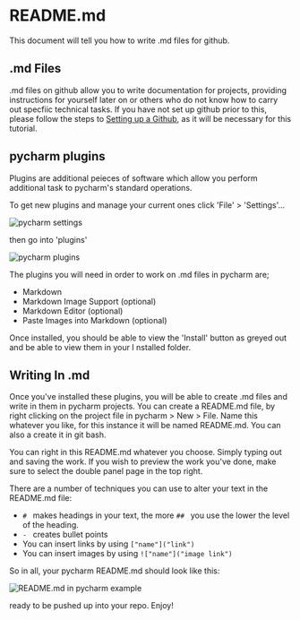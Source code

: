 # README.md

This document will tell you how to write .md files for github.

## .md Files
.md files on github allow you to write documentation for projects, providing instructions for yourself later on or others who do not know how to carry out specfiic technical tasks.
If you have not set up github prior to this, please follow the steps to [Setting up a Github](https://github.com/R-a-Moore/GitHub_Setup), as it will be necessary for this tutorial.

## pycharm plugins

Plugins are additional peieces of software which allow you perform additional task to pycharm's standard operations.

To get new plugins and manage your current ones click 'File' > 'Settings'...

![pycharm settings]()

then go into 'plugins'

![pycharm plugins]()

The plugins you will need in order to work on .md files in pycharm are;

- Markdown
- Markdown Image Support (optional)
- Markdown Editor (optional)
- Paste Images into Markdown (optional)

Once installed, you should be able to view the 'Install' button as greyed out and be able to view them in your I nstalled folder.

## Writing In .md

Once you've installed these plugins, you will be able to create .md files and write in them in pycharm projects. You can create a README.md file, by right clicking on the project file in pycharm > New > File. Name this whatever you like, for this instance it will be named README.md. You can also a create it in git bash.

You can right in this README.md whatever you choose. Simply typing out and saving the work. If you wish to preview the work you've done, make sure to select the double panel page in the top right.

There are a number of techniques you can use to alter your text in the README.md file:

- `# ` makes headings in your text, the more `## ` you use the lower the level of the heading.
- `- ` creates bullet points
- You can insert links by using `["name"]("link")`
- You can insert images by using `!["name"]("image link")`

So in all, your pycharm README.md should look like this:

![README.md in pycharm example]()

ready to be pushed up into your repo. Enjoy!
